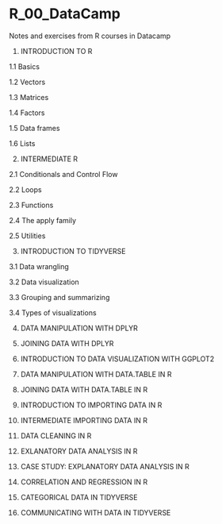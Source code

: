 # R_00_DataCamp
Notes and exercises from R courses in Datacamp

1. INTRODUCTION TO R

1.1 Basics

1.2 Vectors

1.3 Matrices

1.4 Factors

1.5 Data frames

1.6 Lists

2. INTERMEDIATE R

2.1 Conditionals and Control Flow

2.2 Loops

2.3 Functions

2.4 The apply family

2.5 Utilities

3. INTRODUCTION TO TIDYVERSE

3.1 Data wrangling

3.2 Data visualization

3.3 Grouping and summarizing

3.4 Types of visualizations

4. DATA MANIPULATION WITH DPLYR

5. JOINING DATA WITH DPLYR

6. INTRODUCTION TO DATA VISUALIZATION WITH GGPLOT2

7. DATA MANIPULATION WITH DATA.TABLE IN R

8. JOINING DATA WITH DATA.TABLE IN R

9. INTRODUCTION TO IMPORTING DATA IN R

10. INTERMEDIATE IMPORTING DATA IN R

11. DATA CLEANING IN R

12. EXLANATORY DATA ANALYSIS IN R

13. CASE STUDY: EXPLANATORY DATA ANALYSIS IN R

14. CORRELATION AND REGRESSION IN R

15. CATEGORICAL DATA IN TIDYVERSE

16. COMMUNICATING WITH DATA IN TIDYVERSE






